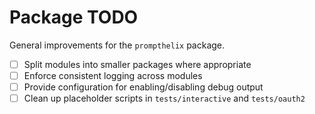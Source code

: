 # Package TODO

General improvements for the `prompthelix` package.

- [ ] Split modules into smaller packages where appropriate
- [ ] Enforce consistent logging across modules
- [ ] Provide configuration for enabling/disabling debug output
- [ ] Clean up placeholder scripts in `tests/interactive` and `tests/oauth2`
